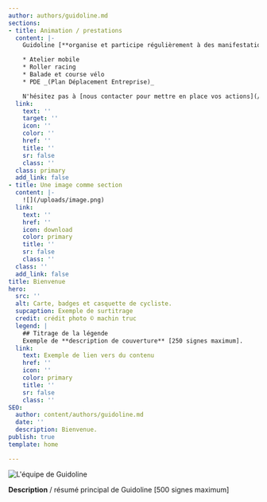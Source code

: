 ```yaml
---
author: authors/guidoline.md
sections:
- title: Animation / prestations
  content: |-
    Guidoline [**organise et participe régulièrement à des manifestations**](/blog/categorie/animation) pour donner son regard sur la **culture vélo**.

    * Atelier mobile
    * Roller racing
    * Balade et course vélo
    * PDE _(Plan Déplacement Entreprise)_

    N'hésitez pas à [nous contacter pour mettre en place vos actions](/a-propos#prestations).
  link:
    text: ''
    target: ''
    icon: ''
    color: ''
    href: ''
    title: ''
    sr: false
    class: ''
  class: primary
  add_link: false
- title: Une image comme section
  content: |-
    ![](/uploads/image.png)
  link:
    text: ''
    href: ''
    icon: download
    color: primary
    title: ''
    sr: false
    class: ''
  class: ''
  add_link: false
title: Bienvenue
hero:
  src: ''
  alt: Carte, badges et casquette de cycliste.
  supcaption: Exemple de surtitrage
  credit: crédit photo © machin truc
  legend: |
    ## Titrage de la légende
    Exemple de **description de couverture** [250 signes maximum].
  link:
    text: Exemple de lien vers du contenu
    href: ''
    icon: ''
    color: primary
    title: ''
    sr: false
    class: ''
SEO:
  author: content/authors/guidoline.md
  date: ''
  description: Bienvenue.
publish: true
template: home

---
```

![L'équipe de Guidoline](/uploads/equipe-guidoline.jpg)

**Description** / résumé principal de Guidoline \[500 signes maximum\]
